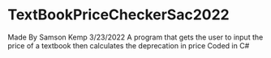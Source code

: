 # TextBookPriceCheckerSac2022
Made By Samson Kemp 3/23/2022
A program that gets the user to input the price of a textbook then calculates the deprecation in price
Coded in C#
